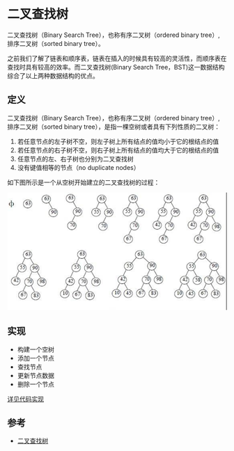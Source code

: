 # 二叉查找树
二叉查找树（Binary Search Tree），也称有序二叉树（ordered binary tree）, 排序二叉树（sorted binary tree）。  

之前我们了解了链表和顺序表，链表在插入的时候具有较高的灵活性，而顺序表在查找时具有较高的效率。而二叉查找树(Binary Search Tree，BST)这一数据结构综合了以上两种数据结构的优点。

## 定义

二叉查找树（Binary Search Tree），也称有序二叉树（ordered binary tree）, 排序二叉树（sorted binary tree），是指一棵空树或者具有下列性质的二叉树：

1. 若任意节点的左子树不空，则左子树上所有结点的值均小于它的根结点的值
2. 若任意节点的右子树不空，则右子树上所有结点的值均大于它的根结点的值
3. 任意节点的左、右子树也分别为二叉查找树
4. 没有键值相等的节点（no duplicate nodes）

如下图所示是一个从空树开始建立的二叉查找树的过程：

![构建二叉查找树过程](../images/bst.png)


## 实现

- 构建一个空树
- 添加一个节点
- 查找节点
- 更新节点数据
- 删除一个节点

[详见代码实现](../code)


## 参考
- [二叉查找树](http://www.cnblogs.com/yangecnu/p/Introduce-Binary-Search-Tree.html)